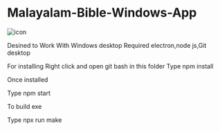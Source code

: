 # Malayalam-Bible-Windows-App
![icon](https://user-images.githubusercontent.com/44194211/128596074-8c974d17-7757-4669-8740-f9fc8eb4442f.png)

Desined to Work With Windows desktop
Required electron,node js,Git desktop

For installing
Right click and open git bash in this folder
Type npm install

Once installed 

Type npm start

To build exe

Type npx run make

